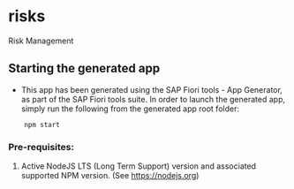 # risks

Risk Management

## Starting the generated app

-   This app has been generated using the SAP Fiori tools - App Generator, as part of the SAP Fiori tools suite.  In order to launch the generated app, simply run the following from the generated app root folder:

```
    npm start
```

### Pre-requisites:

1. Active NodeJS LTS (Long Term Support) version and associated supported NPM version.  (See https://nodejs.org)
